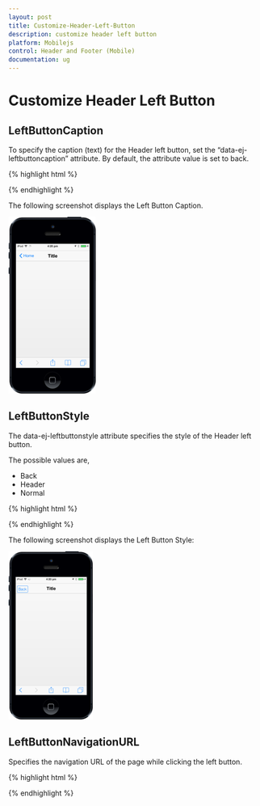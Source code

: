```yaml
---
layout: post
title: Customize-Header-Left-Button
description: customize header left button
platform: Mobilejs
control: Header and Footer (Mobile)
documentation: ug
---
```


# Customize Header Left Button

## LeftButtonCaption

To specify the caption (text) for the Header left button, set the “data-ej-leftbuttoncaption” attribute. By default, the attribute value is set to back.

{% highlight html %}



 <div id="header_sample" data-role="ejmheader" data-ej-showleftbutton="true" data-ej-leftbuttoncaption="Home" ></div>



{% endhighlight %}

The following screenshot displays the Left Button Caption.

![](Customize-Header-Left-Button_images/Customize-Header-Left-Button_img1.png)





## LeftButtonStyle

The data-ej-leftbuttonstyle attribute specifies the style of the Header left button.

The possible values are, 

* Back
* Header
* Normal



{% highlight html %}



<div id="header_sample" data-role="ejmheader" data-ej-showleftbutton="true" data-ej-leftbuttonstyle="normal" ></div>



{% endhighlight %}

The following screenshot displays the Left Button Style:

![](Customize-Header-Left-Button_images/Customize-Header-Left-Button_img2.png)





## LeftButtonNavigationURL

Specifies the navigation URL of the page while clicking the left button.

{% highlight html %}



<div id="header_sample" data-role="ejmheader" data-ej-showleftbutton="true" data-ej-leftbuttonnavigationurl="navigation.html" ></div>



{% endhighlight %}



